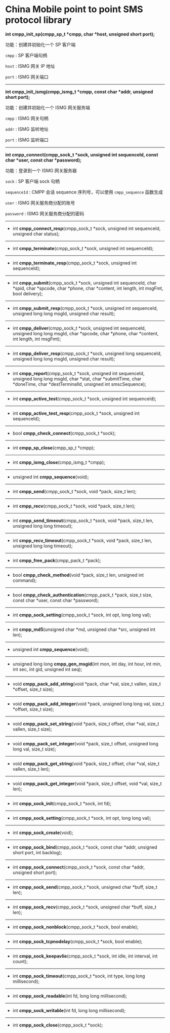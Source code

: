 # China Mobile point to point SMS protocol library 


**int cmpp_init_sp(cmpp_sp_t \*cmpp, char \*host, unsigned short port);**

功能：创建并初始化一个 SP 客户端

`cmpp` : SP 客户端句柄

`host` : ISMG 网关 IP 地址

`port` : ISMG 网关端口

--------------------------------------------------------------------------
**int cmpp_init_ismg(cmpp_ismg_t \*cmpp, const char \*addr, unsigned short port);**

功能：创建并初始化一个 ISMG 网关服务端

`cmpp` : ISMG 网关句柄

`addr` : ISMG 监听地址

`port` : ISMG 监听端口

-------------------------------------------------------------------------------------------------------
**int cmpp_connect(cmpp_sock_t \*sock, unsigned int sequenceId, const char \*user, const char \*password);**

功能：登录到一个 ISMG 网关服务器

`sock` : SP 客户端 sock 句柄

`sequenceId` : CMPP 会话 sequence 序列号，可以使用 `cmpp_sequence` 函数生成

`user` : ISMG 网关服务商分配的账号

`password` : ISMG 网关服务商分配的密码

--------------------------------------------------------------------------------------------
- int **cmpp_connect_resp**(cmpp_sock_t *sock, unsigned int sequenceId, unsigned char status);

-------------------------------------------------------------------------------------------------------
- int **cmpp_terminate**(cmpp_sock_t *sock, unsigned int sequenceId);

-------------------------------------------------------------------------------------------------------
- int **cmpp_terminate_resp**(cmpp_sock_t *sock, unsigned int sequenceId);

-------------------------------------------------------------------------------------------------------
- int **cmpp_submit**(cmpp_sock_t *sock, unsigned int sequenceId, char *spid, char *spcode, char *phone, char *content, int length, int msgFmt, bool delivery);

-------------------------------------------------------------------------------------------------------
- int **cmpp_submit_resp**(cmpp_sock_t *sock, unsigned int sequenceId, unsigned long long msgId, unsigned char result);

-------------------------------------------------------------------------------------------------------
- int **cmpp_deliver**(cmpp_sock_t *sock, unsigned int sequenceId, unsigned long long msgId, char *spcode, char *phone, char *content, int length, int msgFmt);

-------------------------------------------------------------------------------------------------------
- int **cmpp_deliver_resp**(cmpp_sock_t *sock, unsigned long sequenceId, unsigned long long msgId, unsigned char result);

-------------------------------------------------------------------------------------------------------
- int **cmpp_report**(cmpp_sock_t *sock, unsigned int sequenceId, unsigned long long msgId, char *stat, char *submitTime, char *doneTime, char *destTerminalId, unsigned int smscSequence);

-------------------------------------------------------------------------------------------------------
- int **cmpp_active_test**(cmpp_sock_t *sock, unsigned int sequenceId);

-------------------------------------------------------------------------------------------------------
- int **cmpp_active_test_resp**(cmpp_sock_t *sock, unsigned int sequenceId);

-------------------------------------------------------------------------------------------------------
- bool **cmpp_check_connect**(cmpp_sock_t *sock);

-------------------------------------------------------------------------------------------------------
- int **cmpp_sp_close**(cmpp_sp_t *cmpp);

-------------------------------------------------------------------------------------------------------
- int **cmpp_ismg_close**(cmpp_ismg_t *cmpp);

-------------------------------------------------------------------------------------------------------
- unsigned int **cmpp_sequence**(void);

-------------------------------------------------------------------------------------------------------
- int **cmpp_send**(cmpp_sock_t *sock, void *pack, size_t len);

-------------------------------------------------------------------------------------------------------
- int **cmpp_recv**(cmpp_sock_t *sock, void *pack, size_t len);

-------------------------------------------------------------------------------------------------------
- int **cmpp_send_timeout**(cmpp_sock_t *sock, void *pack, size_t len, unsigned long long timeout);

-------------------------------------------------------------------------------------------------------
- int **cmpp_recv_timeout**(cmpp_sock_t *sock, void *pack, size_t len, unsigned long long timeout);

-------------------------------------------------------------------------------------------------------
- int **cmpp_free_pack**(cmpp_pack_t *pack);

-------------------------------------------------------------------------------------------------------
- bool **cmpp_check_method**(void *pack, size_t len, unsigned int command);

-------------------------------------------------------------------------------------------------------
- bool **cmpp_check_authentication**(cmpp_pack_t *pack, size_t size, const char *user, const char *password);

-------------------------------------------------------------------------------------------------------
- int **cmpp_sock_setting**(cmpp_sock_t *sock, int opt, long long val);

-------------------------------------------------------------------------------------------------------
- int **cmpp_md5**(unsigned char *md, unsigned char *src, unsigned int len);

-------------------------------------------------------------------------------------------------------
- unsigned int **cmpp_sequence**(void);

-------------------------------------------------------------------------------------------------------
- unsigned long long **cmpp_gen_msgid**(int mon, int day, int hour, int min, int sec, int gid, unsigned int seq);

-------------------------------------------------------------------------------------------------------
- void **cmpp_pack_add_string**(void *pack, char *val, size_t vallen, size_t *offset, size_t size);

-------------------------------------------------------------------------------------------------------
- void **cmpp_pack_add_integer**(void *pack, unsigned long long val, size_t *offset, size_t size);

-------------------------------------------------------------------------------------------------------
- void **cmpp_pack_set_string**(void *pack, size_t offset, char *val, size_t vallen, size_t size);

-------------------------------------------------------------------------------------------------------
- void **cmpp_pack_set_integer**(void *pack, size_t offset, unsigned long long val, size_t size);

-------------------------------------------------------------------------------------------------------
- void **cmpp_pack_get_string**(void *pack, size_t offset, char *val, size_t vallen, size_t len);

-------------------------------------------------------------------------------------------------------
- void **cmpp_pack_get_integer**(void *pack, size_t offset, void *val, size_t len);

-------------------------------------------------------------------------------------------------------
- int **cmpp_sock_init**(cmpp_sock_t *sock, int fd);

-------------------------------------------------------------------------------------------------------
- int **cmpp_sock_setting**(cmpp_sock_t *sock, int opt, long long val);

-------------------------------------------------------------------------------------------------------
- int **cmpp_sock_create**(void);

-------------------------------------------------------------------------------------------------------
- int **cmpp_sock_bind**(cmpp_sock_t *sock, const char *addr, unsigned short port, int backlog);

-------------------------------------------------------------------------------------------------------
- int **cmpp_sock_connect**(cmpp_sock_t *sock, const char *addr, unsigned short port);

-------------------------------------------------------------------------------------------------------
- int **cmpp_sock_send**(cmpp_sock_t *sock, unsigned char *buff, size_t len);

-------------------------------------------------------------------------------------------------------
- int **cmpp_sock_recv**(cmpp_sock_t *sock, unsigned char *buff, size_t len);

-------------------------------------------------------------------------------------------------------
- int **cmpp_sock_nonblock**(cmpp_sock_t *sock, bool enable);

-------------------------------------------------------------------------------------------------------
- int **cmpp_sock_tcpnodelay**(cmpp_sock_t *sock, bool enable);

-------------------------------------------------------------------------------------------------------
- int **cmpp_sock_keepavlie**(cmpp_sock_t *sock, int idle, int interval, int count);

-------------------------------------------------------------------------------------------------------
- int **cmpp_sock_timeout**(cmpp_sock_t *sock, int type, long long millisecond);

-------------------------------------------------------------------------------------------------------
- int **cmpp_sock_readable**(int fd, long long millisecond);

-------------------------------------------------------------------------------------------------------
- int **cmpp_sock_writable**(int fd, long long millisecond);

-------------------------------------------------------------------------------------------------------
- int **cmpp_sock_close**(cmpp_sock_t *sock);
